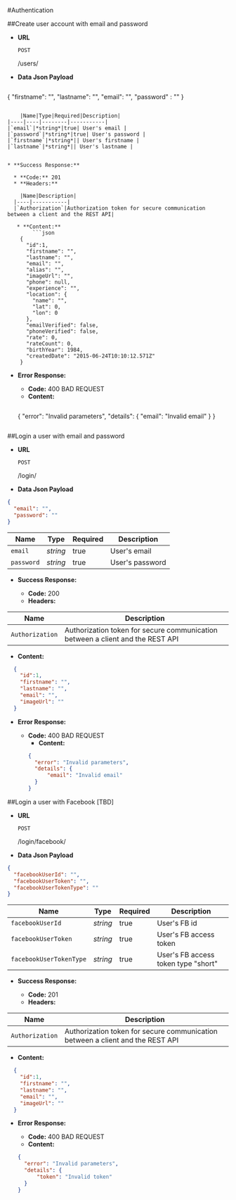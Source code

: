 #<a name="authentication"></a>Authentication

##<a name="create-user-with-email-and-password"></a>Create user account with email and password

* **URL**

  `POST` 
  
  /users/
  
* **Data Json Payload**

	```json
{
  "firstname": "",
  "lastname": "",
  "email": "",
  "password" : ""
}
```

	|Name|Type|Required|Description|
|----|----|--------|-----------|
|`email`|*string*|true| User's email |
|`password`|*string*|true| User's password |
|`firstname`|*string*|| User's firstname |
|`lastname`|*string*|| User's lastname |


* **Success Response:**

  * **Code:** 201
  * **Headers:**
  
	|Name|Description|
  |----|-----------|
  |`Authorization`|Authorization token for secure communication between a client and the REST API|
 	  
   * **Content:**
  		```json
	{
	  "id":1,
	  "firstname": "",
	  "lastname": "",
	  "email": "",
	  "alias": "",
	  "imageUrl": "",
	  "phone": null,
	  "experience": "",
      "location": {
        "name": "",
        "lat": 0,
        "lon": 0
      },
	  "emailVerified": false,
	  "phoneVerified": false,
	  "rate": 0,
	  "rateCount": 0,
	  "birthYear": 1984,
	  "createdDate": "2015-06-24T10:10:12.571Z"
	}
  ```
 
* **Error Response:**
	
	* **Code:** 400 BAD REQUEST
    * **Content:** 
    	```json
    {
	  "error": "Invalid parameters",
	  "details": {
		  "email": "Invalid email"
	  }
	}
    ```
    
##<a name="login-user-with-email-and-password">Login a user with email and password

* **URL**

  `POST` 
  
  /login/
  
* **Data Json Payload**
		
```json
{
  "email": "",
  "password": ""
}
```


|Name|Type|Required|Description|
|----|----|--------|-----------|
|`email`|*string*|true| User's email |
|`password`|*string*|true| User's password |

* **Success Response:**

  * **Code:** 200
  * **Headers:**
  
|Name|Description|
|----|-----------|
|`Authorization`|Authorization token for secure communication between a client and the REST API|
  
  * **Content:**
  ```json
	{
	  "id":1,
	  "firstname": "",
	  "lastname": "",
	  "email": "",
	  "imageUrl": ""
	}
  ```
 
* **Error Response:**
	
	* **Code:** 400 BAD REQUEST
    	* **Content:** 
	    ```json
	    {
		  "error": "Invalid parameters",
		  "details": {
			  "email": "Invalid email"
		  }
		}
	    ```
	    
##<a name="login-user-with-facebook"></a>Login a user with Facebook [TBD]

* **URL**

  `POST` 
  
  /login/facebook/
  
* **Data Json Payload**
		
```json
{
  "facebookUserId": "",
  "facebookUserToken": "",
  "facebookUserTokenType": ""
}
```

|Name|Type|Required|Description|
|----|----|--------|-----------|
|`facebookUserId`|*string*|true| User's FB id |
|`facebookUserToken`|*string*|true| User's FB access token |
|`facebookUserTokenType`|*string*|true| User's FB access token type "short" |

* **Success Response:**

  * **Code:** 201
  * **Headers:**
  
|Name|Description|
|----|-----------|
|`Authorization`|Authorization token for secure communication between a client and the REST API|

  * **Content:**
  
  ```json
	{
	  "id":1,
	  "firstname": "",
	  "lastname": "",
	  "email": "",
	  "imageUrl": ""
	}
  ```
 
* **Error Response:**
	
    * **Code:** 400 BAD REQUEST
    * **Content:** 
    
    ```json
    {
	  "error": "Invalid parameters",
	  "details": {
		  "token": "Invalid token"
	  }
	}
	```	   
